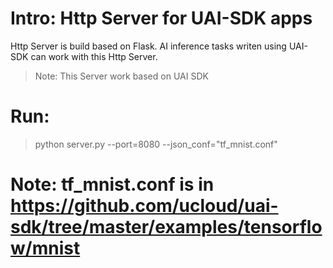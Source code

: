# Intro:  Http Server for UAI-SDK apps

Http Server is build based on Flask. AI inference tasks writen using 
UAI-SDK can work with this Http Server. 

> Note: This Server work based on UAI SDK

# Run:

> python server.py --port=8080 --json_conf="tf_mnist.conf"
# Note: tf_mnist.conf is in https://github.com/ucloud/uai-sdk/tree/master/examples/tensorflow/mnist
